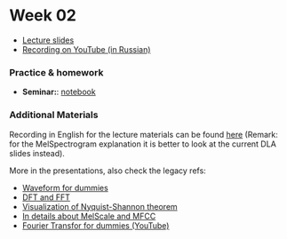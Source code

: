 # Week 02

- [Lecture slides](https://docs.google.com/presentation/d/1EYie_PIW9TJKafSg7WWKshVLusAqECIzsErBoFLmuJw/edit#slide=id.p)
- [Recording on YouTube (in Russian)](https://youtu.be/MutrDmebhas)

### Practice & homework

- **Seminar:**: [notebook](./seminar.ipynb)

### Additional Materials

Recording in English for the lecture materials can be found [here](https://youtu.be/YuImUy6vPFs) (Remark: for the MelSpectrogram explanation it is better to look at the current DLA slides instead).

More in the presentations, also check the legacy refs:

- [Waveform for dummies](https://pudding.cool/2018/02/waveforms/)
- [DFT and FFT](http://www.robots.ox.ac.uk/~sjrob/Teaching/SP/l7.pdf)
- [Visualization of Nyquist-Shannon theorem](http://195.134.76.37/applets/AppletNyquist/Appl_Nyquist2.html)
- [In details about MelScale and MFCC](http://practicalcryptography.com/miscellaneous/machine-learning/guide-mel-frequency-cepstral-coefficients-mfccs/)
- [Fourier Transfor for dummies (YouTube)](https://www.youtube.com/watch?v=spUNpyF58BY&t=1s&ab_channel=3Blue1Brown)
